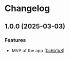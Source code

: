 # Changelog

## 1.0.0 (2025-03-03)


### Features

* MVP of the app ([0c6b1b8](https://github.com/m4rcinkowski/minecraft-control/commit/0c6b1b80789445198226dae661290b1b7909e24d))
